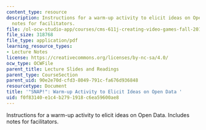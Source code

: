 ```yaml
---
content_type: resource
description: Instructions for a warm-up activity to elicit ideas on Open Data. Includes
  notes for facilitators.
file: /ol-ocw-studio-app/courses/cms-611j-creating-video-games-fall-2014/f0f83140e1c4b2791918c6ea59600ae8_MITCMS_611JF14_SNAP_for_WB.pdf
file_size: 318768
file_type: application/pdf
learning_resource_types:
- Lecture Notes
license: https://creativecommons.org/licenses/by-nc-sa/4.0/
ocw_type: OCWFile
parent_title: Lecture Slides and Readings
parent_type: CourseSection
parent_uid: 90e2e70d-cfd3-8049-791c-fa676d936848
resourcetype: Document
title: '"SNAP!": Warm-up Activity to Elicit Ideas on Open Data '
uid: f0f83140-e1c4-b279-1918-c6ea59600ae8
---
```

Instructions for a warm-up activity to elicit ideas on Open Data. Includes notes for facilitators.